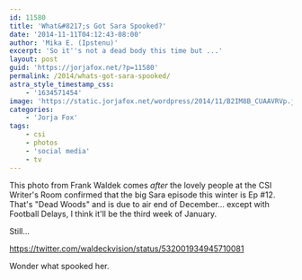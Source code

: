 ```yaml
---
id: 11580
title: 'What&#8217;s Got Sara Spooked?'
date: '2014-11-11T04:12:43-08:00'
author: 'Mika E. (Ipstenu)'
excerpt: 'So it''s not a dead body this time but ...'
layout: post
guid: 'https://jorjafox.net/?p=11580'
permalink: /2014/whats-got-sara-spooked/
astra_style_timestamp_css:
    - '1634571454'
image: 'https://static.jorjafox.net/wordpress/2014/11/B2IM8B_CUAAVRVp.jpg'
categories:
    - 'Jorja Fox'
tags:
    - csi
    - photos
    - 'social media'
    - tv
---
```


This photo from Frank Waldek comes <em>after</em> the lovely people at the CSI Writer's Room confirmed that the big Sara episode this winter is Ep #12. That's "Dead Woods" and is due to air end of December... except with Football Delays, I think it'll be the third week of January.

Still...

https://twitter.com/waldeckvision/status/532001934945710081

Wonder what spooked her.